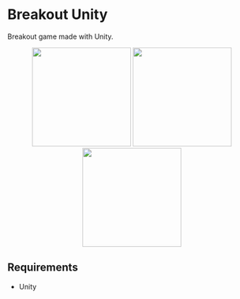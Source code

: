 # Breakout Unity
Breakout game made with Unity.


<p align="center">
  <img src="https://github.com/JimPavan/Breakout-Unity/blob/master/Screenshots/game.png" width="200"/>
  <img src="https://github.com/JimPavan/Breakout-Unity/blob/master/Screenshots/level_selection.png" width="200"/>
  <img src="https://github.com/JimPavan/Breakout-Unity/blob/master/Screenshots/menu.png" width="200"/>
</p>

## Requirements
- Unity

